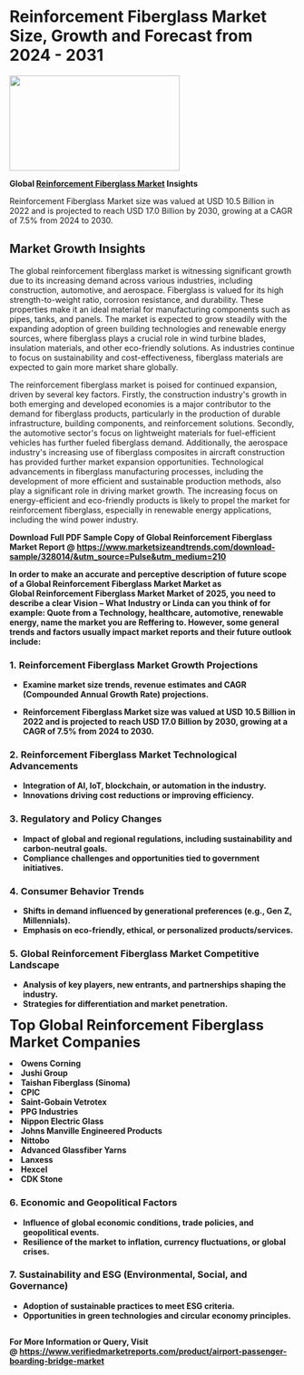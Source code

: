 <H1>Reinforcement Fiberglass Market Size, Growth and Forecast from 2024 - 2031</H1><img class="aligncenter size-medium wp-image-584254" src="https://thirdeyenews.in/wp-content/uploads/2024/09/Global-Market-Research-300x168.jpeg" alt="" width="300" height="168" /><p><strong>Global&nbsp;<a href="https://www.marketsizeandtrends.com/download-sample/328014/&amp;utm_source=Pulse&amp;utm_medium=210">Reinforcement Fiberglass Market</a> Insights</strong></p><p>Reinforcement Fiberglass Market size was valued at USD 10.5 Billion in 2022 and is projected to reach USD 17.0 Billion by 2030, growing at a CAGR of 7.5% from 2024 to 2030.</p><p><h2>Market Growth Insights</h2> <p>The global reinforcement fiberglass market is witnessing significant growth due to its increasing demand across various industries, including construction, automotive, and aerospace. Fiberglass is valued for its high strength-to-weight ratio, corrosion resistance, and durability. These properties make it an ideal material for manufacturing components such as pipes, tanks, and panels. The market is expected to grow steadily with the expanding adoption of green building technologies and renewable energy sources, where fiberglass plays a crucial role in wind turbine blades, insulation materials, and other eco-friendly solutions. As industries continue to focus on sustainability and cost-effectiveness, fiberglass materials are expected to gain more market share globally.</p> <p><strong></strong></p> <p>The reinforcement fiberglass market is poised for continued expansion, driven by several key factors. Firstly, the construction industry's growth in both emerging and developed economies is a major contributor to the demand for fiberglass products, particularly in the production of durable infrastructure, building components, and reinforcement solutions. Secondly, the automotive sector's focus on lightweight materials for fuel-efficient vehicles has further fueled fiberglass demand. Additionally, the aerospace industry's increasing use of fiberglass composites in aircraft construction has provided further market expansion opportunities. Technological advancements in fiberglass manufacturing processes, including the development of more efficient and sustainable production methods, also play a significant role in driving market growth. The increasing focus on energy-efficient and eco-friendly products is likely to propel the market for reinforcement fiberglass, especially in renewable energy applications, including the wind power industry.</p> <p><strong></p><p><span class=""><strong>Download Full PDF Sample Copy of Global Reinforcement Fiberglass Market Report</strong> @ <a href="https://www.marketsizeandtrends.com/download-sample/328014/&amp;utm_source=Pulse&amp;utm_medium=210" target="_blank">https://www.marketsizeandtrends.com/download-sample/328014/&amp;utm_source=Pulse&amp;utm_medium=210</a></span></p><p>In order to make an accurate and perceptive description of future scope of a Global&nbsp;Reinforcement Fiberglass Market Market as Global&nbsp;Reinforcement Fiberglass Market Market of 2025, you need to describe a clear Vision &ndash; What Industry or Linda can you think of for example: Quote from a Technology, healthcare, automotive, renewable energy, name the market you are Reffering to. However, some general trends and factors usually impact market reports and their future outlook include:</p><h3>1.&nbsp;<strong>Reinforcement Fiberglass Market Growth Projections</strong></h3><ul><li>Examine market size trends, revenue estimates and CAGR (Compounded Annual Growth Rate) projections.</li><li><p>Reinforcement Fiberglass Market size was valued at USD 10.5 Billion in 2022 and is projected to reach USD 17.0 Billion by 2030, growing at a CAGR of 7.5% from 2024 to 2030.</p></li></ul><h3>2.&nbsp;<strong>Reinforcement Fiberglass Market Technological Advancements</strong></h3><ul><li>Integration of AI, IoT, blockchain, or automation in the industry.</li><li>Innovations driving cost reductions or improving efficiency.</li></ul><h3>3.&nbsp;<strong>Regulatory and Policy Changes</strong></h3><ul><li>Impact of global and regional regulations, including sustainability and carbon-neutral goals.</li><li>Compliance challenges and opportunities tied to government initiatives.</li></ul><h3>4.&nbsp;<strong>Consumer Behavior Trends</strong></h3><ul><li>Shifts in demand influenced by generational preferences (e.g., Gen Z, Millennials).</li><li>Emphasis on eco-friendly, ethical, or personalized products/services.</li></ul><h3>5.&nbsp;<strong>Global Reinforcement Fiberglass Market Competitive Landscape</strong></h3><ul><li>Analysis of key players, new entrants, and partnerships shaping the industry.</li><li>Strategies for differentiation and market penetration.</li></ul><p data-pm-slice="1 1 []"><span style="color: inherit; font-family: inherit; font-size: 25px;">Top Global Reinforcement Fiberglass Market Companies</span></p><div class="" data-test-id=""><p><li>Owens Corning</li><li> Jushi Group</li><li> Taishan Fiberglass (Sinoma)</li><li> CPIC</li><li> Saint-Gobain Vetrotex</li><li> PPG Industries</li><li> Nippon Electric Glass</li><li> Johns Manville Engineered Products</li><li> Nittobo</li><li> Advanced Glassfiber Yarns</li><li> Lanxess</li><li> Hexcel</li><li> CDK Stone</li></p></div><h3>6.&nbsp;<strong>Economic and Geopolitical Factors</strong></h3><ul><li>Influence of global economic conditions, trade policies, and geopolitical events.</li><li>Resilience of the market to inflation, currency fluctuations, or global crises.</li></ul><h3>7.&nbsp;<strong>Sustainability and ESG (Environmental, Social, and Governance)</strong></h3><ul><li>Adoption of sustainable practices to meet ESG criteria.</li><li>Opportunities in green technologies and circular economy principles.</li></ul><h2><strong style="font-size: 14px;">For More Information or Query, Visit @&nbsp;</strong><a style="background-color: #ffffff; font-size: 14px;" href="https://www.marketsizeandtrends.com/report/reinforcement-fiberglass-market/" target="_blank">https://www.verifiedmarketreports.com/product/airport-passenger-boarding-bridge-market</a></h2>
